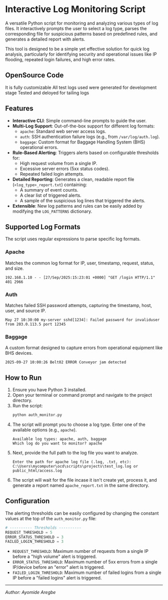 # Interactive Log Monitoring Script

A versatile Python script for monitoring and analyzing various types of log files. It interactively prompts the user to select a log type, parses the corresponding file for suspicious patterns based on predefined rules, and generates a detailed report with alerts.

This tool is designed to be a simple yet effective solution for quick log analysis, particularly for identifying security and operational issues like IP flooding, repeated login failures, and high error rates. 

## OpenSource Code
It is fully customizable 
All test logs used were generated for development stage
Tested and deloyed for tailing logs

## Features

- **Interactive CLI**: Simple command-line prompts to guide the user.
- **Multi-Log Support**: Out-of-the-box support for different log formats:
  - `apache`: Standard web server access logs.
  - `auth`: SSH authentication failure logs (e.g., from `/var/log/auth.log`).
  - `baggage`: Custom format for Baggage Handling System (BHS) operational errors.
- **Rule-Based Alerting**: Triggers alerts based on configurable thresholds for:
  - High request volume from a single IP.
  - Excessive server errors (5xx status codes).
  - Repeated failed login attempts.
- **Detailed Reporting**: Generates a clean, readable report file (`<log_type>_report.txt`) containing:
  - A summary of event counts.
  - A clear list of triggered alerts.
  - A sample of the suspicious log lines that triggered the alerts.
- **Extensible**: New log patterns and rules can be easily added by modifying the `LOG_PATTERNS` dictionary.

## Supported Log Formats

The script uses regular expressions to parse specific log formats.

### Apache
Matches the common log format for IP, user, timestamp, request, status, and size.
```log
192.168.1.10 - - [27/Sep/2025:15:23:01 +0000] "GET /login HTTP/1.1" 401 2966
```

### Auth
Matches failed SSH password attempts, capturing the timestamp, host, user, and source IP.
```log
May 27 10:30:00 my-server sshd[1234]: Failed password for invaliduser from 203.0.113.5 port 12345
```

### Baggage
A custom format designed to capture errors from operational equipment like BHS devices.
```log
2025-09-27 10:00:26 Belt02 ERROR Conveyor jam detected
```

## How to Run

1.  Ensure you have Python 3 installed.
2.  Open your terminal or command prompt and navigate to the project directory.
3.  Run the script:
    ```sh
    python auth_monitor.py
    ```
4.  The script will prompt you to choose a log type. Enter one of the available options (e.g., `apache`).
    ```
    Available log types: apache, auth, baggage
    Which log do you want to monitor? apache
    ```
5.  Next, provide the full path to the log file you want to analyze.
    ```
    Enter the path for apache log file (.log, .txt, etc): C:\Users\mycomputer\ocd\scripts\projects\test_log.log or public_html/access.log
    ```
6.  The script will wait for the file incase it isn't create yet, process it, and generate a report named `apache_report.txt` in the same directory.

## Configuration

The alerting thresholds can be easily configured by changing the constant values at the top of the `auth_monitor.py` file:

```python
# ---------- Thresholds ----------
REQUEST_THRESHOLD = 5
ERROR_STATUS_THRESHOLD = 3
FAILED_LOGIN_THRESHOLD = 3
```

- `REQUEST_THRESHOLD`: Maximum number of requests from a single IP before a "high volume" alert is triggered.
- `ERROR_STATUS_THRESHOLD`: Maximum number of 5xx errors from a single IP/device before an "error" alert is triggered.
- `FAILED_LOGIN_THRESHOLD`: Maximum number of failed logins from a single IP before a "failed logins" alert is triggered.

---

*Author: Ayomide Aregbe*
